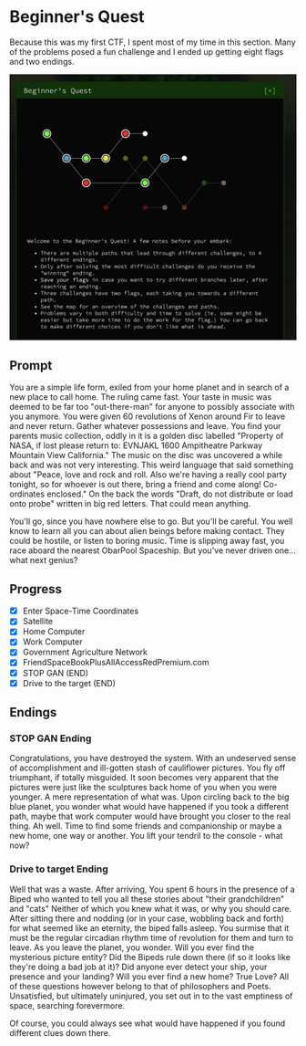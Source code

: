 # Beginner's Quest

Because this was my first CTF, I spent most of my time in this section. Many of the problems posed a fun challenge and I ended up getting eight flags and two endings.

![Quest Progress](images/quest_progress.png "Img")

## Prompt

You are a simple life form, exiled from your home planet and in search of a new place to call home. The ruling came fast. Your taste in music was deemed to be far too "out-there-man" for anyone to possibly associate with you anymore. You were given 60 revolutions of Xenon around Fir to leave and never return. Gather whatever possessions and leave. You find your parents music collection, oddly in it is a golden disc labelled "Property of NASA, if lost please return to: EVNJAKL 1600 Ampitheatre Parkway Mountain View California." The music on the disc was uncovered a while back and was not very interesting. This weird language that said something about "Peace, love and rock and roll. Also we're having a really cool party tonight, so for whoever is out there, bring a friend and come along! Co-ordinates enclosed." On the back the words "Draft, do not distribute or load onto probe" written in big red letters. That could mean anything.

You'll go, since you have nowhere else to go. But you'll be careful. You well know to learn all you can about alien beings before making contact. They could be hostile, or listen to boring music. Time is slipping away fast, you race aboard the nearest ObarPool Spaceship. But you've never driven one... what next genius?

## Progress

- [x] Enter Space-Time Coordinates
- [x] Satellite 
- [x] Home Computer
- [x] Work Computer
- [x] Government Agriculture Network
- [x] FriendSpaceBookPlusAllAccessRedPremium.com
- [x] STOP GAN (END)
- [x] Drive to the target (END) 

## Endings

### STOP GAN Ending

Congratulations, you have destroyed the system. With an undeserved sense of accomplishment and ill-gotten stash of cauliflower pictures. You fly off triumphant, if totally misguided. It soon becomes very apparent that the pictures were just like the sculptures back home of you when you were younger. A mere representation of what was. Upon circling back to the big blue planet, you wonder what would have happened if you took a different path, maybe that work computer would have brought you closer to the real thing. Ah well. Time to find some friends and companionship or maybe a new home, one way or another. You lift your tendril to the console - what now?

### Drive to target Ending

Well that was a waste. After arriving, You spent 6 hours in the presence of a Biped who wanted to tell you all these stories about "their grandchildren" and "cats" Neither of which you knew what it was, or why you should care. After sitting there and nodding (or in your case, wobbling back and forth) for what seemed like an eternity, the biped falls asleep. You surmise that it must be the regular circadian rhythm time of revolution for them and turn to leave. As you leave the planet, you wonder. Will you ever find the mysterious picture entity? Did the Bipeds rule down there (if so it looks like they're doing a bad job at it)? Did anyone ever detect your ship, your presence and your landing? Will you ever find a new home? True Love? All of these questions however belong to that of philosophers and Poets. Unsatisfied, but ultimately uninjured, you set out in to the vast emptiness of space, searching forevermore.

Of course, you could always see what would have happened if you found different clues down there.
